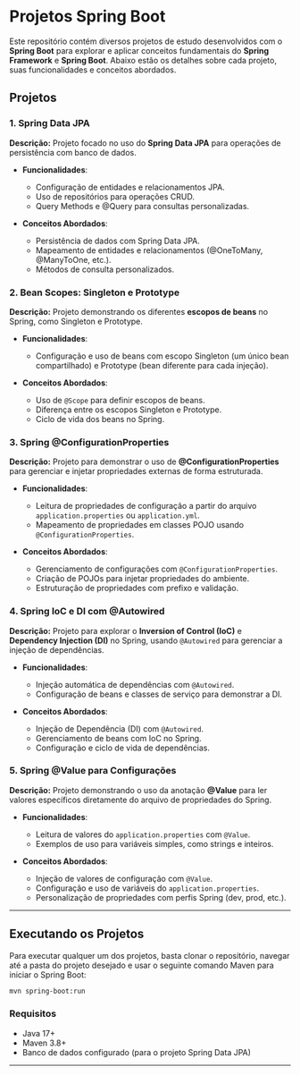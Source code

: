 
# Projetos Spring Boot

Este repositório contém diversos projetos de estudo desenvolvidos com o **Spring Boot** para explorar e aplicar conceitos fundamentais do **Spring Framework** e **Spring Boot**. Abaixo estão os detalhes sobre cada projeto, suas funcionalidades e conceitos abordados.

## Projetos

### 1. Spring Data JPA

**Descrição:** Projeto focado no uso do **Spring Data JPA** para operações de persistência com banco de dados.

- **Funcionalidades**:
  - Configuração de entidades e relacionamentos JPA.
  - Uso de repositórios para operações CRUD.
  - Query Methods e @Query para consultas personalizadas.
  
- **Conceitos Abordados**:
  - Persistência de dados com Spring Data JPA.
  - Mapeamento de entidades e relacionamentos (@OneToMany, @ManyToOne, etc.).
  - Métodos de consulta personalizados.

### 2. Bean Scopes: Singleton e Prototype

**Descrição:** Projeto demonstrando os diferentes **escopos de beans** no Spring, como Singleton e Prototype.

- **Funcionalidades**:
  - Configuração e uso de beans com escopo Singleton (um único bean compartilhado) e Prototype (bean diferente para cada injeção).
  
- **Conceitos Abordados**:
  - Uso de `@Scope` para definir escopos de beans.
  - Diferença entre os escopos Singleton e Prototype.
  - Ciclo de vida dos beans no Spring.
  
### 3. Spring @ConfigurationProperties

**Descrição:** Projeto para demonstrar o uso de **@ConfigurationProperties** para gerenciar e injetar propriedades externas de forma estruturada.

- **Funcionalidades**:
  - Leitura de propriedades de configuração a partir do arquivo `application.properties` ou `application.yml`.
  - Mapeamento de propriedades em classes POJO usando `@ConfigurationProperties`.
  
- **Conceitos Abordados**:
  - Gerenciamento de configurações com `@ConfigurationProperties`.
  - Criação de POJOs para injetar propriedades do ambiente.
  - Estruturação de propriedades com prefixo e validação.

### 4. Spring IoC e DI com @Autowired

**Descrição:** Projeto para explorar o **Inversion of Control (IoC)** e **Dependency Injection (DI)** no Spring, usando `@Autowired` para gerenciar a injeção de dependências.

- **Funcionalidades**:
  - Injeção automática de dependências com `@Autowired`.
  - Configuração de beans e classes de serviço para demonstrar a DI.
  
- **Conceitos Abordados**:
  - Injeção de Dependência (DI) com `@Autowired`.
  - Gerenciamento de beans com IoC no Spring.
  - Configuração e ciclo de vida de dependências.

### 5. Spring @Value para Configurações

**Descrição:** Projeto demonstrando o uso da anotação **@Value** para ler valores específicos diretamente do arquivo de propriedades do Spring.

- **Funcionalidades**:
  - Leitura de valores do `application.properties` com `@Value`.
  - Exemplos de uso para variáveis simples, como strings e inteiros.
  
- **Conceitos Abordados**:
  - Injeção de valores de configuração com `@Value`.
  - Configuração e uso de variáveis do `application.properties`.
  - Personalização de propriedades com perfis Spring (dev, prod, etc.).

---

## Executando os Projetos

Para executar qualquer um dos projetos, basta clonar o repositório, navegar até a pasta do projeto desejado e usar o seguinte comando Maven para iniciar o Spring Boot:

```bash
mvn spring-boot:run
```

### Requisitos
- Java 17+
- Maven 3.8+
- Banco de dados configurado (para o projeto Spring Data JPA)

---


